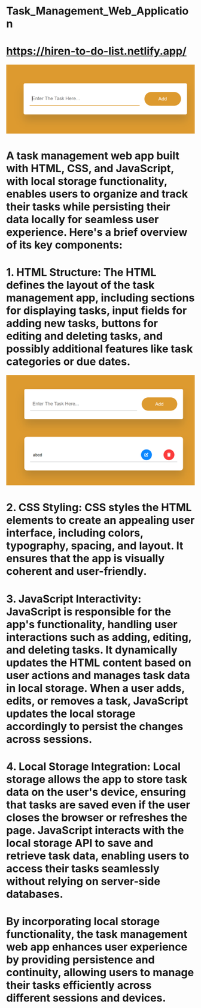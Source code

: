 # Task_Management_Web_Application

# https://hiren-to-do-list.netlify.app/

![home](<images/Screenshot 2024-05-08 105137.png>)

# A task management web app built with HTML, CSS, and JavaScript, with local storage functionality, enables users to organize and track their tasks while persisting their data locally for seamless user experience. Here's a brief overview of its key components:

# 1. **HTML Structure**: The HTML defines the layout of the task management app, including sections for displaying tasks, input fields for adding new tasks, buttons for editing and deleting tasks, and possibly additional features like task categories or due dates.

![add item](<images/Screenshot 2024-05-08 105154.png>)

# 2. **CSS Styling**: CSS styles the HTML elements to create an appealing user interface, including colors, typography, spacing, and layout. It ensures that the app is visually coherent and user-friendly.

# 3. **JavaScript Interactivity**: JavaScript is responsible for the app's functionality, handling user interactions such as adding, editing, and deleting tasks. It dynamically updates the HTML content based on user actions and manages task data in local storage. When a user adds, edits, or removes a task, JavaScript updates the local storage accordingly to persist the changes across sessions.

# 4. **Local Storage Integration**: Local storage allows the app to store task data on the user's device, ensuring that tasks are saved even if the user closes the browser or refreshes the page. JavaScript interacts with the local storage API to save and retrieve task data, enabling users to access their tasks seamlessly without relying on server-side databases.

# By incorporating local storage functionality, the task management web app enhances user experience by providing persistence and continuity, allowing users to manage their tasks efficiently across different sessions and devices.